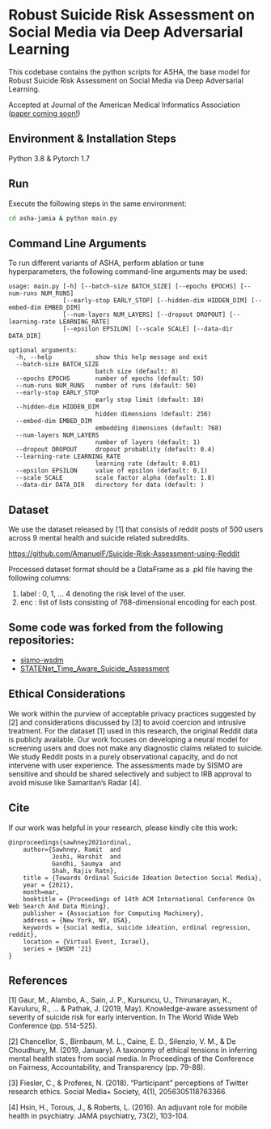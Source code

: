 # Robust Suicide Risk Assessment on Social Media via Deep Adversarial Learning

This codebase contains the python scripts for ASHA, the base model for Robust Suicide Risk Assessment on Social Media via Deep Adversarial Learning.

Accepted at Journal of the American Medical Informatics Association ([paper coming soon!](#))

## Environment & Installation Steps

Python 3.8 & Pytorch 1.7

## Run

Execute the following steps in the same environment:

```bash
cd asha-jamia & python main.py
```

## Command Line Arguments

To run different variants of ASHA, perform ablation or tune hyperparameters, the following command-line arguments may be used:

```
usage: main.py [-h] [--batch-size BATCH_SIZE] [--epochs EPOCHS] [--num-runs NUM_RUNS]
               [--early-stop EARLY_STOP] [--hidden-dim HIDDEN_DIM] [--embed-dim EMBED_DIM]
               [--num-layers NUM_LAYERS] [--dropout DROPOUT] [--learning-rate LEARNING_RATE]
               [--epsilon EPSILON] [--scale SCALE] [--data-dir DATA_DIR]

optional arguments:
  -h, --help            show this help message and exit
  --batch-size BATCH_SIZE
                        batch size (default: 8)
  --epochs EPOCHS       number of epochs (default: 50)
  --num-runs NUM_RUNS   number of runs (default: 50)
  --early-stop EARLY_STOP
                        early stop limit (default: 10)
  --hidden-dim HIDDEN_DIM
                        hidden dimensions (default: 256)
  --embed-dim EMBED_DIM
                        embedding dimensions (default: 768)
  --num-layers NUM_LAYERS
                        number of layers (default: 1)
  --dropout DROPOUT     dropout probablity (default: 0.4)
  --learning-rate LEARNING_RATE
                        learning rate (default: 0.01)
  --epsilon EPSILON     value of epsilon (default: 0.1)
  --scale SCALE         scale factor alpha (default: 1.8)
  --data-dir DATA_DIR   directory for data (default: )
```

## Dataset

We use the dataset released by [1] that consists of reddit posts of 500 users across 9 mental health and suicide related subreddits.

https://github.com/AmanuelF/Suicide-Risk-Assessment-using-Reddit

Processed dataset format should be a DataFrame as a .pkl file having the following columns:

1. label : 0, 1, ... 4 denoting the risk level of the user.
2. enc : list of lists consisting of 768-dimensional encoding for each post.

## Some code was forked from the following repositories:
 
 - [sismo-wsdm](https://github.com/midas-research/sismo-wsdm)
 - [STATENet_Time_Aware_Suicide_Assessment](https://github.com/midas-research/STATENet_Time_Aware_Suicide_Assessment)

## Ethical Considerations

We work within the purview of acceptable privacy practices suggested by [2] and considerations discussed by [3] to avoid coercion and intrusive treatment.
For the dataset [1] used in this research, the original Reddit data is publicly available.
Our work focuses on developing a neural model for screening users and does not make any diagnostic claims related to suicide.
We study Reddit posts in a purely observational capacity, and do not intervene with user experience.
The assessments made by SISMO are sensitive and should be shared selectively and subject to IRB approval to avoid misuse like Samaritan’s Radar [4].

## Cite

If our work was helpful in your research, please kindly cite this work:

```
@inproceedings{sawhney2021ordinal,
    author={Sawhney, Ramit  and
            Joshi, Harshit  and
            Gandhi, Saumya  and
            Shah, Rajiv Ratn},
    title = {Towards Ordinal Suicide Ideation Detection Social Media},
    year = {2021},
    month=mar,
    booktitle = {Proceedings of 14th ACM International Conference On Web Search And Data Mining},
    publisher = {Association for Computing Machinery},
    address = {New York, NY, USA},
    keywords = {social media, suicide ideation, ordinal regression, reddit},
    location = {Virtual Event, Israel},
    series = {WSDM '21}
}
```

## References

[1] Gaur, M., Alambo, A., Sain, J. P., Kursuncu, U., Thirunarayan, K., Kavuluru, R., ... & Pathak, J. (2019, May). Knowledge-aware assessment of severity of suicide risk for early intervention. In The World Wide Web Conference (pp. 514-525).

[2] Chancellor, S., Birnbaum, M. L., Caine, E. D., Silenzio, V. M., & De Choudhury, M. (2019, January). A taxonomy of ethical tensions in inferring mental health states from social media. In Proceedings of the Conference on Fairness, Accountability, and Transparency (pp. 79-88).

[3] Fiesler, C., & Proferes, N. (2018). “Participant” perceptions of Twitter research ethics. Social Media+ Society, 4(1), 2056305118763366.

[4] Hsin, H., Torous, J., & Roberts, L. (2016). An adjuvant role for mobile health in psychiatry. JAMA psychiatry, 73(2), 103-104.
